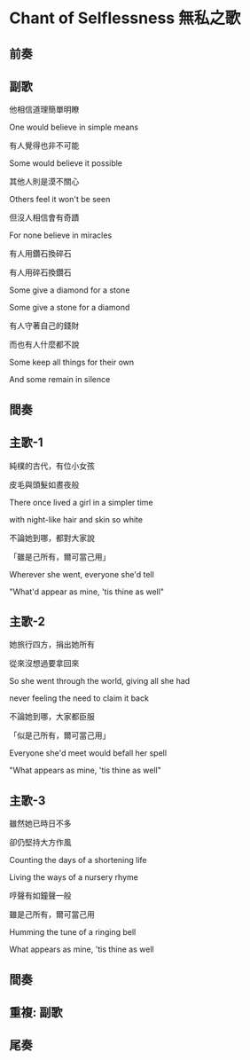 # Chant of Selflessness 無私之歌

## 前奏

## 副歌

他相信道理簡單明瞭

One would believe in simple means



有人覺得也非不可能

Some would believe it possible



其他人則是漠不關心

Others feel it won't be seen



但沒人相信會有奇蹟

For none believe in miracles



有人用鑽石換碎石

有人用碎石換鑽石

Some give a diamond for a stone

Some give a stone for a diamond



有人守著自己的錢財

而也有人什麼都不說

Some keep all things for their own

And some remain in silence

## 間奏

## 主歌-1

純樸的古代，有位小女孩

皮毛與頭髮如晝夜般

There once lived a girl in a simpler time

with night-like hair and skin so white



不論她到哪，都對大家說

「雖是己所有，爾可當己用」

Wherever she went, everyone she'd tell

"What'd appear as mine, 'tis thine as well"

## 主歌-2

她旅行四方，捐出她所有

從來沒想過要拿回來

So she went through the world, giving all she had

never feeling the need to claim it back



不論她到哪，大家都臣服

「似是己所有，爾可當己用」

Everyone she'd meet would befall her spell

"What appears as mine, 'tis thine as well"

## 主歌-3

雖然她已時日不多

卻仍堅持大方作風

Counting the days of a shortening life

Living the ways of a nursery rhyme



哼聲有如鐘聲一般

雖是己所有，爾可當己用

Humming the tune of a ringing bell

What appears as mine, 'tis thine as well

## 間奏

## 重複: 副歌

## 尾奏


